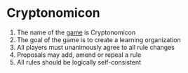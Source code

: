 # Cryptonomicon

1. The name of the [game](./Nomicon/) is Cryptonomicon
1. The goal of the game is to create a learning organization
1. All players must unanimously agree to all rule changes
1. Proposals may add, amend or repeal a rule
1. All rules should be logically self-consistent 
